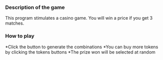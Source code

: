 

### Description of the game
This program stimulates a casino game. You will win a price if you get 3 matches. 

### How to play
*Click the button to generate the combinations
*You can buy more tokens by clicking the tokens buttons
*The prize won will be selected at random
